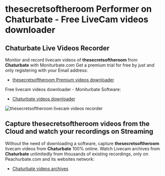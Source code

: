 # thesecretsoftheroom Performer on Chaturbate - Free LiveCam videos downloader

## Chaturbate Live Videos Recorder

Monitor and record livecam videos of **thesecretsoftheroom** from **Chaturbate** with Moniturbate.com
Get a premium trial for free by just and only registering with your Email address:
* [thesecretsoftheroom Premium videos downloader](https://moniturbate.com/request-demo-licence-key.html)

Free livecam videos downloader - Moniturbate Software:
* [Chaturbate videos downloader](https://moniturbate.com/moniturbate-download-software.html)

![thesecretsoftheroom livecam videos recorder](https://peachurnet.com/templates/moniturbate-software.png)


## Capture thesecretsoftheroom videos from the Cloud and watch your recordings on Streaming

Without the need of downloading a software, capture **thesecretsoftheroom** livecam videos from **Chaturbate** 100% online.
Watch Livecam archives from **Chaturbate** unlimitedly from thousands of existing recordings, only on Peachurbate.com and its websites network:
* [Chaturbate videos archives](https://peachurnet.com/)